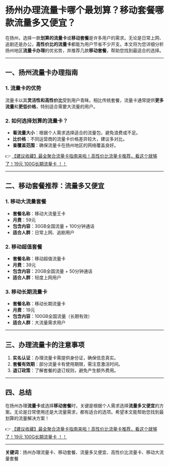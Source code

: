 # 扬州办理流量卡哪个最划算？移动套餐哪款流量多又便宜？

在扬州，选择一款**划算的流量卡**或**移动套餐**是许多用户的需求。无论是日常上网、追剧还是办公，**高性价比的流量卡**都能为用户节省不少开支。本文将为您详细分析扬州地区**流量卡办理**的优劣势，并推荐几款**移动套餐**，帮助您找到最适合的选择。

---

## 一、扬州流量卡办理指南

### 1. 流量卡的优势
流量卡以其**灵活性和高性价比**受到用户青睐。相比传统套餐，流量卡通常提供**更多流量**和**更低价格**，特别适合需要大流量的用户。

### 2. 如何选择划算的流量卡？
- **看流量大小**：根据个人需求选择适合的流量包，避免浪费或不足。
- **比价格**：不同运营商的流量卡价格差异较大，建议多对比。
- **查覆盖范围**：确保流量卡在扬州地区的网络覆盖良好。

👉 [【建议收藏】最全聚合流量卡指南来啦！高性价比流量卡推荐，看这个就够了！19元 100G长期流量卡 ！！](https://bit.ly/Liuliangka)

---

## 二、移动套餐推荐：流量多又便宜

### 1. 移动大流量套餐
- **套餐名称**：移动大流量王卡
- **月费**：59元
- **包含内容**：30GB全国流量 + 100分钟通话
- **适合人群**：日常上网、追剧用户

### 2. 移动超值套餐
- **套餐名称**：移动超值流量卡
- **月费**：39元
- **包含内容**：20GB全国流量 + 50分钟通话
- **适合人群**：轻度上网用户

### 3. 移动长期流量卡
- **套餐名称**：移动长期流量卡
- **月费**：19元
- **包含内容**：100GB全国流量（长期有效）
- **适合人群**：大流量需求用户

---

## 三、办理流量卡的注意事项

1. **实名认证**：办理流量卡需提供身份证，确保信息真实。
2. **套餐有效期**：部分流量卡有使用期限，需注意激活时间。
3. **退订政策**：了解套餐的退订规则，避免产生额外费用。

---

## 四、总结

在扬州办理**流量卡**或选择**移动套餐**时，关键是根据个人需求选择**流量多又便宜**的方案。无论是日常使用还是大流量需求，都有适合的选项。希望本文能帮助您找到最划算的流量解决方案！

👉 [【建议收藏】最全聚合流量卡指南来啦！高性价比流量卡推荐，看这个就够了！19元 100G长期流量卡 ！！](https://bit.ly/Liuliangka)

---

**关键词**：扬州办理流量卡、移动套餐、流量多又便宜、高性价比流量卡、移动大流量套餐